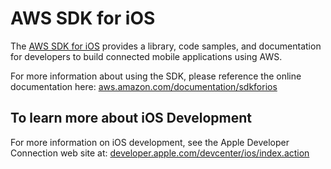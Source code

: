 # AWS SDK for iOS

The [AWS SDK for iOS](http://aws.amazon.com/sdkforios) provides a library, code samples, and documentation for developers to build connected mobile applications using AWS.

For more information about using the SDK, please reference the online documentation here: [aws.amazon.com/documentation/sdkforios](http://aws.amazon.com/documentation/sdkforios)

## To learn more about iOS Development

For more information on iOS development, see the Apple Developer Connection web site at: [developer.apple.com/devcenter/ios/index.action](http://developer.apple.com/devcenter/ios/index.action)
